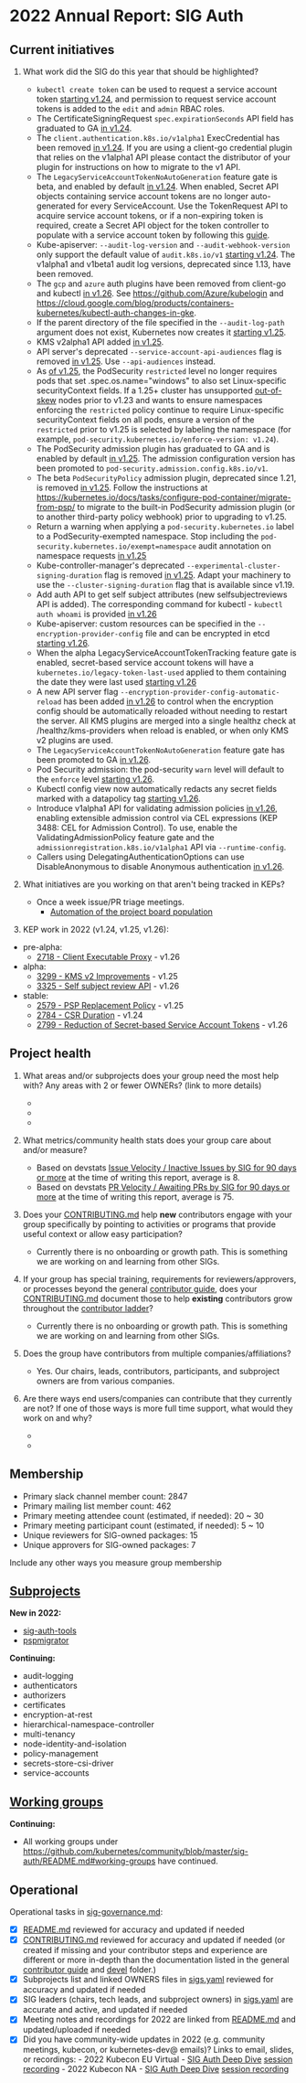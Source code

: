 # 2022 Annual Report: SIG Auth

## Current initiatives

1. What work did the SIG do this year that should be highlighted?

   - `kubectl create token` can be used to request a service account token [starting v1.24](https://github.com/kubernetes/kubernetes/pull/107880), and permission to request service account tokens is added to the `edit` and `admin` RBAC roles.
   - The CertificateSigningRequest `spec.expirationSeconds` API field has graduated to GA [in v1.24](https://github.com/kubernetes/kubernetes/pull/108782).
   - The `client.authentication.k8s.io/v1alpha1` ExecCredential has been removed [in v1.24](https://github.com/kubernetes/kubernetes/pull/108616). If you are using a client-go credential plugin that relies on the v1alpha1 API please contact the distributor of your plugin for instructions on how to migrate to the v1 API.
   - The `LegacyServiceAccountTokenNoAutoGeneration` feature gate is beta, and enabled by default [in v1.24](https://github.com/kubernetes/kubernetes/pull/108309). When enabled, Secret API objects containing service account tokens are no longer auto-generated for every ServiceAccount. Use the TokenRequest API to acquire service account tokens, or if a non-expiring token is required, create a Secret API object for the token controller to populate with a service account token by following this [guide](https://kubernetes.io/docs/concepts/configuration/secret/#service-account-token-secrets).
   - Kube-apiserver: `--audit-log-version` and `--audit-webhook-version` only support the default value of `audit.k8s.io/v1` [starting v1.24](https://github.com/kubernetes/kubernetes/pull/108092). The v1alpha1 and v1beta1 audit log versions, deprecated since 1.13, have been removed.
   - The `gcp` and `azure` auth plugins have been removed from client-go and kubectl [in v1.26](https://github.com/kubernetes/kubernetes/pull/110013). See https://github.com/Azure/kubelogin and https://cloud.google.com/blog/products/containers-kubernetes/kubectl-auth-changes-in-gke.
   - If the parent directory of the file specified in the `--audit-log-path` argument does not exist, Kubernetes now creates it [starting v1.25](https://github.com/kubernetes/kubernetes/pull/110813).
   - KMS v2alpha1 API added [in v1.25](https://github.com/kubernetes/kubernetes/pull/111126).
   - API server's deprecated `--service-account-api-audiences` flag is removed [in v1.25](https://github.com/kubernetes/kubernetes/pull/108624). Use `--api-audiences` instead.
   - As [of v1.25](https://github.com/kubernetes/kubernetes/pull/105919), the PodSecurity `restricted` level no longer requires pods that set .spec.os.name="windows" to also set Linux-specific securityContext fields. If a 1.25+ cluster has unsupported [out-of-skew](https://kubernetes.io/releases/version-skew-policy/#kubelet) nodes prior to v1.23 and wants to ensure namespaces enforcing the `restricted` policy continue to require Linux-specific securityContext fields on all pods, ensure a version of the `restricted` prior to v1.25 is selected by labeling the namespace (for example, `pod-security.kubernetes.io/enforce-version: v1.24`).
   - The PodSecurity admission plugin has graduated to GA and is enabled by default [in v1.25](https://github.com/kubernetes/kubernetes/pull/110459). The admission configuration version has been promoted to `pod-security.admission.config.k8s.io/v1`.
   - The beta `PodSecurityPolicy` admission plugin, deprecated since 1.21, is removed [in v1.25](https://github.com/kubernetes/kubernetes/pull/109798). Follow the instructions at https://kubernetes.io/docs/tasks/configure-pod-container/migrate-from-psp/ to migrate to the built-in PodSecurity admission plugin (or to another third-party policy webhook) prior to upgrading to v1.25.
   - Return a warning when applying a `pod-security.kubernetes.io` label to a PodSecurity-exempted namespace. Stop including the `pod-security.kubernetes.io/exempt=namespace` audit annotation on namespace requests [in v1.25](https://github.com/kubernetes/kubernetes/pull/109680)
   - Kube-controller-manager's deprecated `--experimental-cluster-signing-duration` flag is removed [in v1.25](https://github.com/kubernetes/kubernetes/pull/108476). Adapt your machinery to use the `--cluster-signing-duration` flag that is available since v1.19.
   - Add auth API to get self subject attributes (new selfsubjectreviews API is added). The corresponding command for kubectl - `kubectl auth whoami` is provided [in v1.26](https://github.com/kubernetes/kubernetes/pull/111333)
   - Kube-apiserver: custom resources can be specified in the `--encryption-provider-config` file and can be encrypted in etcd [starting v1.26](https://github.com/kubernetes/kubernetes/pull/113015).
   - When the alpha LegacyServiceAccountTokenTracking feature gate is enabled, secret-based service account tokens will have a `kubernetes.io/legacy-token-last-used` applied to them containing the date they were last used [starting v1.26](https://github.com/kubernetes/kubernetes/pull/108858)
   - A new API server flag `--encryption-provider-config-automatic-reload` has been added [in v1.26](https://github.com/kubernetes/kubernetes/pull/113529) to control when the encryption config should be automatically reloaded without needing to restart the server. All KMS plugins are merged into a single healthz check at /healthz/kms-providers when reload is enabled, or when only KMS v2 plugins are used.
   - The `LegacyServiceAccountTokenNoAutoGeneration` feature gate has been promoted to GA [in v1.26](https://github.com/kubernetes/kubernetes/pull/112838).
   - Pod Security admission: the pod-security `warn` level will default to the `enforce` level [starting v1.26](https://github.com/kubernetes/kubernetes/pull/113491).
   - Kubectl config view now automatically redacts any secret fields marked with a datapolicy tag [starting v1.26](https://github.com/kubernetes/kubernetes/pull/109189).
   - Introduce v1alpha1 API for validating admission policies [in v1.26](https://github.com/kubernetes/kubernetes/pull/113314), enabling extensible admission control via CEL expressions (KEP 3488: CEL for Admission Control). To use, enable the ValidatingAdmissionPolicy feature gate and the `admissionregistration.k8s.io/v1alpha1` API via `--runtime-config`.
   - Callers using DelegatingAuthenticationOptions can use DisableAnonymous to disable Anonymous authentication [in v1.26](https://github.com/kubernetes/kubernetes/pull/112181).


2. What initiatives are you working on that aren't being tracked in KEPs?

   - Once a week issue/PR triage meetings.
     - [Automation of the project board population](https://github.com/kubernetes-sigs/sig-auth-tools)


3. KEP work in 2022 (v1.24, v1.25, v1.26):
  - pre-alpha:
    - [2718 - Client Executable Proxy](https://github.com/kubernetes/enhancements/tree/master/keps/sig-auth/2718-20210511-client-exec-proxy) - v1.26
  - alpha:
    - [3299 - KMS v2 Improvements](https://github.com/kubernetes/enhancements/tree/master/keps/sig-auth/3299-kms-v2-improvements) - v1.25
    - [3325 - Self subject review API](https://github.com/kubernetes/enhancements/tree/master/keps/sig-auth/3325-self-subject-attributes-review-api) - v1.26
  - stable:
    - [2579 - PSP Replacement Policy](https://github.com/kubernetes/enhancements/tree/master/keps/sig-auth/2579-psp-replacement) - v1.25
    - [2784 - CSR Duration](https://github.com/kubernetes/enhancements/tree/master/keps/sig-auth/2784-csr-duration) - v1.24
    - [2799 - Reduction of Secret-based Service Account Tokens](https://github.com/kubernetes/enhancements/blob/master/keps/sig-auth/2799-reduction-of-secret-based-service-account-token) - v1.26


## Project health

1. What areas and/or subprojects does your group need the most help with?
   Any areas with 2 or fewer OWNERs? (link to more details)

   -
   -
   -

2. What metrics/community health stats does your group care about and/or measure?

   - Based on devstats [Issue Velocity / Inactive Issues by SIG for 90 days or more](https://k8s.devstats.cncf.io/d/73/inactive-issues-by-sig?orgId=1&var-sigs=%22auth%22) at the time of writing this report, average is 8.
   - Based on devstats [PR Velocity / Awaiting PRs by SIG for 90 days or more](https://k8s.devstats.cncf.io/d/70/awaiting-prs-by-sig?orgId=1&var-sigs=%22auth%22) at the time of writing this report, average is 75.

3. Does your [CONTRIBUTING.md] help **new** contributors engage with your group specifically by pointing
   to activities or programs that provide useful context or allow easy participation?

   - Currently there is no onboarding or growth path. This is something we are working on and learning from other SIGs.

4. If your group has special training, requirements for reviewers/approvers, or processes beyond the general [contributor guide],
   does your [CONTRIBUTING.md] document those to help **existing** contributors grow throughout the [contributor ladder]?

   - Currently there is no onboarding or growth path. This is something we are working on and learning from other SIGs.

5. Does the group have contributors from multiple companies/affiliations?

   - Yes. Our chairs, leads, contributors, participants, and subproject owners are from various companies.

6. Are there ways end users/companies can contribute that they currently are not?
   If one of those ways is more full time support, what would they work on and why?

   -
   -

## Membership

- Primary slack channel member count: 2847
- Primary mailing list member count: 462
- Primary meeting attendee count (estimated, if needed): 20 ~ 30
- Primary meeting participant count (estimated, if needed): 5 ~ 10
- Unique reviewers for SIG-owned packages: 15
- Unique approvers for SIG-owned packages: 7

Include any other ways you measure group membership

## [Subprojects](https://git.k8s.io/community/sig-auth#subprojects)

**New in 2022:**

  - [sig-auth-tools](https://github.com/kubernetes-sigs/sig-auth-tools)
  - [pspmigrator](https://github.com/kubernetes-sigs/pspmigrator)

**Continuing:**

  - audit-logging
  - authenticators
  - authorizers
  - certificates
  - encryption-at-rest
  - hierarchical-namespace-controller
  - multi-tenancy
  - node-identity-and-isolation
  - policy-management
  - secrets-store-csi-driver
  - service-accounts


## [Working groups](https://git.k8s.io/community/sig-auth#working-groups)


**Continuing:**
- All working groups under https://github.com/kubernetes/community/blob/master/sig-auth/README.md#working-groups have continued.

## Operational

Operational tasks in [sig-governance.md]:

- [x] [README.md] reviewed for accuracy and updated if needed
- [x] [CONTRIBUTING.md] reviewed for accuracy and updated if needed
      (or created if missing and your contributor steps and experience are different or more
      in-depth than the documentation listed in the general [contributor guide] and [devel] folder.)
- [x] Subprojects list and linked OWNERS files in [sigs.yaml] reviewed for accuracy and updated if needed
- [x] SIG leaders (chairs, tech leads, and subproject owners) in [sigs.yaml] are accurate and active, and updated if needed
- [x] Meeting notes and recordings for 2022 are linked from [README.md] and updated/uploaded if needed
- [x] Did you have community-wide updates in 2022 (e.g. community meetings, kubecon, or kubernetes-dev@ emails)? Links to email, slides, or recordings:
      - 2022 Kubecon EU Virtual - [SIG Auth Deep Dive](https://sched.co/ytpT) [session recording](https://youtu.be/C3Ak35W55m0)
      - 2022 Kubecon NA - [SIG Auth Deep Dive](https://sched.co/182PB) [session recording](https://youtu.be/QbqpPZxDKDw)

[CONTRIBUTING.md]: https://git.k8s.io/community/sig-auth/CONTRIBUTING.md
[contributor ladder]: https://git.k8s.io/community/community-membership.md
[sig-governance.md]: https://git.k8s.io/community/committee-steering/governance/sig-governance.md
[README.md]: https://git.k8s.io/community/sig-auth/README.md
[sigs.yaml]: https://git.k8s.io/community/sigs.yaml
[contributor guide]: https://git.k8s.io/community/contributors/guide/README.md
[devel]: https://git.k8s.io/community/contributors/devel/README.md
